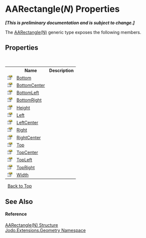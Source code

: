 # AARectangle(*N*) Properties
 _**\[This is preliminary documentation and is subject to change.\]**_

The <a href="T_Jodo_Extensions_Geometry_AARectangle_1">AARectangle(N)</a> generic type exposes the following members.


## Properties
&nbsp;<table><tr><th></th><th>Name</th><th>Description</th></tr><tr><td>![Public property](media/pubproperty.gif "Public property")</td><td><a href="P_Jodo_Extensions_Geometry_AARectangle_1_Bottom">Bottom</a></td><td /></tr><tr><td>![Public property](media/pubproperty.gif "Public property")</td><td><a href="P_Jodo_Extensions_Geometry_AARectangle_1_BottomCenter">BottomCenter</a></td><td /></tr><tr><td>![Public property](media/pubproperty.gif "Public property")</td><td><a href="P_Jodo_Extensions_Geometry_AARectangle_1_BottomLeft">BottomLeft</a></td><td /></tr><tr><td>![Public property](media/pubproperty.gif "Public property")</td><td><a href="P_Jodo_Extensions_Geometry_AARectangle_1_BottomRight">BottomRight</a></td><td /></tr><tr><td>![Public property](media/pubproperty.gif "Public property")</td><td><a href="P_Jodo_Extensions_Geometry_AARectangle_1_Height">Height</a></td><td /></tr><tr><td>![Public property](media/pubproperty.gif "Public property")</td><td><a href="P_Jodo_Extensions_Geometry_AARectangle_1_Left">Left</a></td><td /></tr><tr><td>![Public property](media/pubproperty.gif "Public property")</td><td><a href="P_Jodo_Extensions_Geometry_AARectangle_1_LeftCenter">LeftCenter</a></td><td /></tr><tr><td>![Public property](media/pubproperty.gif "Public property")</td><td><a href="P_Jodo_Extensions_Geometry_AARectangle_1_Right">Right</a></td><td /></tr><tr><td>![Public property](media/pubproperty.gif "Public property")</td><td><a href="P_Jodo_Extensions_Geometry_AARectangle_1_RightCenter">RightCenter</a></td><td /></tr><tr><td>![Public property](media/pubproperty.gif "Public property")</td><td><a href="P_Jodo_Extensions_Geometry_AARectangle_1_Top">Top</a></td><td /></tr><tr><td>![Public property](media/pubproperty.gif "Public property")</td><td><a href="P_Jodo_Extensions_Geometry_AARectangle_1_TopCenter">TopCenter</a></td><td /></tr><tr><td>![Public property](media/pubproperty.gif "Public property")</td><td><a href="P_Jodo_Extensions_Geometry_AARectangle_1_TopLeft">TopLeft</a></td><td /></tr><tr><td>![Public property](media/pubproperty.gif "Public property")</td><td><a href="P_Jodo_Extensions_Geometry_AARectangle_1_TopRight">TopRight</a></td><td /></tr><tr><td>![Public property](media/pubproperty.gif "Public property")</td><td><a href="P_Jodo_Extensions_Geometry_AARectangle_1_Width">Width</a></td><td /></tr></table>&nbsp;
<a href="#aarectangle(*n*)-properties">Back to Top</a>

## See Also


#### Reference
<a href="T_Jodo_Extensions_Geometry_AARectangle_1">AARectangle(N) Structure</a><br /><a href="N_Jodo_Extensions_Geometry">Jodo.Extensions.Geometry Namespace</a><br />